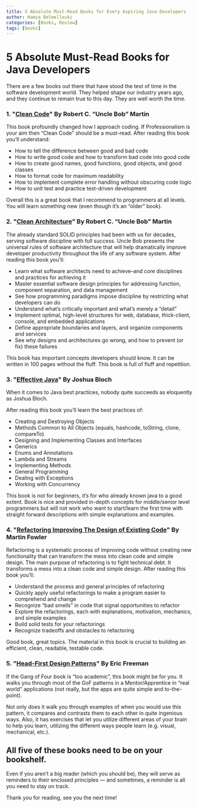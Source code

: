 ```yaml
---
title: 5 Absolute Must-Read Books for Every Aspiring Java Developers
author: Hamza Belmellouki
categories: [Books, Review]
tags: [books]
---
```


# 5 Absolute Must-Read Books for Java Developers

There are a few books out there that have stood the test of time in the software development world. They helped shape our industry years ago, and they continue to remain true to this day. They are well worth the time.

### 1. "[Clean Code](https://www.amazon.com/Clean-Code-Handbook-Software-Craftsmanship/dp/0132350882/ref=sxts_sxwds-bia?keywords=CLEAN+code&pd_rd_i=0132350882&pd_rd_r=1698c536-a4f4-46ba-950e-3d9d142dc0dc&pd_rd_w=X5vjG&pd_rd_wg=sXJJi&pf_rd_p=1cb3f32a-ccfd-479b-8a13-b22f56c942c6&pf_rd_r=10Y12G88MDDHAQ1X17X4&psc=1&qid=1573408554)" By Robert C. “Uncle Bob” Martin

This book profoundly changed how I approach coding. If Professionalism is your aim then “Clean Code” should be a must-read. After reading this book you’ll understand:

* How to tell the difference between good and bad code
* How to write good code and how to transform bad code into good code
* How to create good names, good functions, good objects, and good classes
* How to format code for maximum readability
* How to implement complete error handling without obscuring code logic
* How to unit test and practice test-driven development

Overall this is a great book that I recommend to programmers at all levels. You will learn something new (even though it’s an “older” book).

### 2. "[Clean Architecture](https://www.amazon.com/Clean-Architecture-Craftsmans-Software-Structure/dp/0134494164/ref=sr_1_1?crid=UW6SWQA7D0JP&keywords=clean+architecture&qid=1573411611&s=books&sprefix=clean+arch%2Cstripbooks-intl-ship%2C289&sr=1-1)" By Robert C. “Uncle Bob” Martin

The already standard SOLID principles had been with us for decades, serving software discipline with full success. Uncle Bob presents the universal rules of software architecture that will help dramatically improve developer productivity throughout the life of any software system. After reading this book you’ll:

* Learn what software architects need to achieve–and core disciplines and practices for achieving it
* Master essential software design principles for addressing function, component separation, and data management
* See how programming paradigms impose discipline by restricting what developers can do
* Understand what’s critically important and what’s merely a “detail”
* Implement optimal, high-level structures for web, database, thick-client, console, and embedded applications
* Define appropriate boundaries and layers, and organize components and services
* See why designs and architectures go wrong, and how to prevent (or fix) these failures

This book has important concepts developers should know. It can be written in 100 pages without the fluff. This book is full of fluff and repetition.

### 3. "[Effective Java](https://www.amazon.com/Effective-Java-Joshua-Bloch/dp/0134685997/ref=dp_ob_image_bk)" By Joshua Bloch

When it comes to Java best practices, nobody quite succeeds as eloquently as Joshua Bloch.

After reading this book you’ll learn the best practices of:

* Creating and Destroying Objects
* Methods Common to All Objects (equals, hashcode, toString, clone, compareTo)
* Designing and Implementing Classes and Interfaces
* Generics
* Enums and Annotations
* Lambda and Streams
* Implementing Methods
* General Programming
* Dealing with Exceptions
* Working with Concurrency

This book is not for beginners, it’s for who already known java to a good extent. Book is nice and provided in-depth concepts for middle/senior level programmers but will not work who want to start/learn the first time with straight forward descriptions with simple explanations and examples.

### 4. "[Refactoring Improving The Design of Existing Code](https://www.amazon.com/Refactoring-Improving-Existing-Addison-Wesley-Signature/dp/0134757599/ref=sr_1_1?keywords=Refactoring&qid=1573411753&s=books&sr=1-1)" By Martin Fowler

Refactoring is a systematic process of improving code without creating new functionality that can transform the mess into clean code and simple design. The main purpose of refactoring is to fight technical debt. It transforms a mess into a clean code and simple design. After reading this book you’ll:

* Understand the process and general principles of refactoring
* Quickly apply useful refactorings to make a program easier to comprehend and change
* Recognize “bad smells” in code that signal opportunities to refactor
* Explore the refactorings, each with explanations, motivation, mechanics, and simple examples
* Build solid tests for your refactorings
* Recognize tradeoffs and obstacles to refactoring

Good book, great topics. The material in this book is crucial to building an efficient, clean, readable, testable code.

### 5. "[Head-First Design Patterns](https://www.amazon.com/Head-First-Design-Patterns-Brain-Friendly/dp/0596007124/ref=sr_1_1?crid=3UX02KYJWJOI6&keywords=head+first+design+patterns&qid=1573412408&s=books&sprefix=Head%2Cstripbooks-intl-ship%2C298&sr=1-1)" By Eric Freeman

If the Gang of Four book is “too academic”, this book might be for you. It walks you through most of the GoF patterns in a Mentor/Apprentice in “real world” applications (not really, but the apps are quite simple and to-the-point).

Not only does it walk you through examples of when you would use this pattern, it compares and contrasts them to each other in quite ingenious ways. Also, it has exercises that let you utilize different areas of your brain to help you learn, utilizing the different ways people learn (e.g. visual, mechanical, etc.).

## All five of these books need to be on your bookshelf.

Even if you aren’t a big reader (which you should be), they will serve as reminders to their enclosed principles — and sometimes, a reminder is all you need to stay on track.

Thank you for reading, see you the next time!
